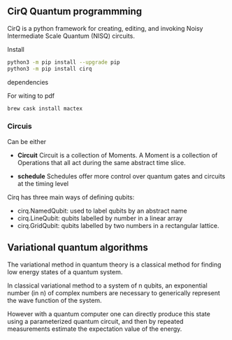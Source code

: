 ## CirQ Quantum programmming

CirQ is a python framework for creating, editing, and invoking Noisy Intermediate Scale Quantum (NISQ) circuits.

Install

```bash
python3 -m pip install --upgrade pip
python3 -m pip install cirq 
```

dependencies 

For witing to pdf 
```bash
brew cask install mactex
```

### Circuis 

Can be either 

- **Circuit**
Circuit is a collection of Moments. A Moment is a collection of Operations that all act during the same abstract time slice.

- **schedule**
Schedules offer more control over quantum gates and circuits at the timing level

Cirq has three main ways of defining qubits:

- cirq.NamedQubit: used to label qubits by an abstract name
- cirq.LineQubit: qubits labelled by number in a linear array
- cirq.GridQubit: qubits labelled by two numbers in a rectangular lattice.


## Variational quantum algorithms

The variational method in quantum theory is a classical method for finding low energy states of a quantum system. 

In classical variational method to a system of n qubits, an exponential number (in n) of complex numbers are necessary to generically represent the wave function of the system. 

However with a quantum computer one can directly produce this state using a parameterized quantum circuit, and then by repeated measurements estimate the expectation value of the energy.
